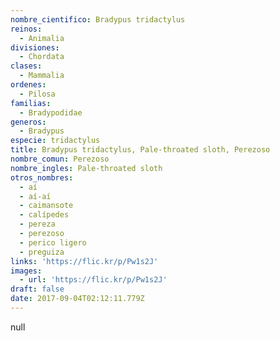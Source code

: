 ```yaml
---
nombre_cientifico: Bradypus tridactylus
reinos:
  - Animalia
divisiones:
  - Chordata
clases:
  - Mammalia
ordenes:
  - Pilosa
familias:
  - Bradypodidae
generos:
  - Bradypus
especie: tridactylus
title: Bradypus tridactylus, Pale-throated sloth, Perezoso
nombre_comun: Perezoso
nombre_ingles: Pale-throated sloth
otros_nombres:
  - aí
  - aí-aí
  - caimansote
  - calípedes
  - pereza
  - perezoso
  - perico ligero
  - preguiza
links: 'https://flic.kr/p/Pw1s2J'
images:
  - url: 'https://flic.kr/p/Pw1s2J'
draft: false
date: 2017-09-04T02:12:11.779Z
---
```

null
